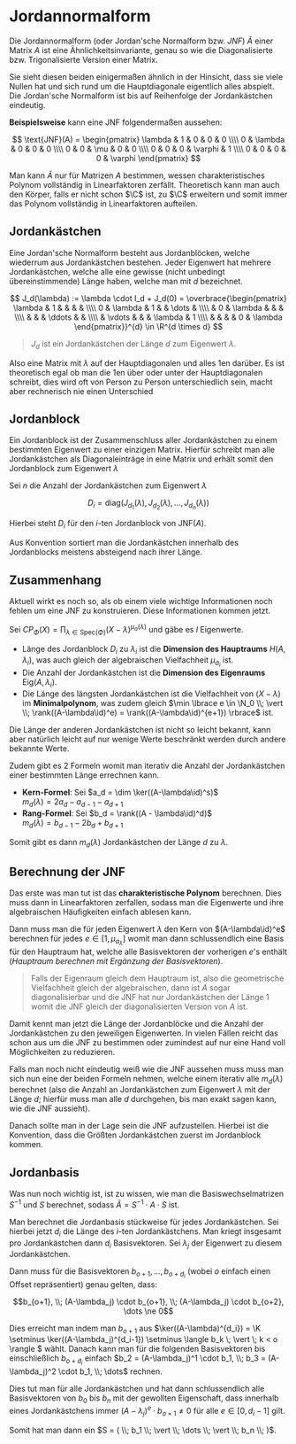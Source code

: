 # Jordannormalform

Die Jordannormalform (oder Jordan'sche Normalform bzw. *JNF*) $\tilde{A}$ einer Matrix $A$ ist eine Ähnlichkeitsinvariante, genau so wie
die Diagonalisierte bzw. Trigonalisierte Version einer Matrix.

Sie sieht diesen beiden einigermaßen ähnlich in der Hinsicht, dass sie viele Nullen hat und sich rund um die Hauptdiagonale eigentlich
alles abspielt. Die Jordan'sche Normalform ist bis auf Reihenfolge der Jordankästchen eindeutig.

**Beispielsweise** kann eine JNF folgendermaßen aussehen:

$$
\text{JNF}(A) =
\begin{pmatrix}
  \lambda &       1 & 0   &       0 & 0 \\\\
  0       & \lambda & 0   &       0 & 0 \\\\
  0       &       0 & \mu &       0 & 0 \\\\
  0       &       0 & 0   & \varphi & 1 \\\\
  0       &       0 & 0   &       0 & \varphi 
\end{pmatrix}
$$

Man kann $\tilde{A}$ nur für Matrizen $A$ bestimmen, wessen charakteristisches Polynom vollständig in Linearfaktoren zerfällt. Theoretisch
kann man auch den Körper, falls er nicht schon $\C$ ist, zu $\C$ erweitern und somit immer das Polynom vollständig in Linearfaktoren aufteilen.

## Jordankästchen

Eine Jordan'sche Normalform besteht aus Jordanblöcken, welche wiederrum aus Jordankästchen bestehen. Jeder Eigenwert hat mehrere
Jordankästchen, welche alle eine gewisse (nicht unbedingt übereinstimmende) Länge haben, welche man mit $d$ bezeichnet.

$$
J_d(\lambda) := \lambda \cdot I_d + J_d(0) = \overbrace{\begin{pmatrix}
  \lambda &       1 &         &        &         &         \\\\
  0       & \lambda & 1       &        & \dots   &         \\\\
          &       0 & \lambda &        &         &         \\\\
          &         &         & \ddots &         &         \\\\
          & \vdots  &         &        & \lambda &       1 \\\\
          &         &         &        &       0 & \lambda 
\end{pmatrix}}^{d} \in \R^{d \times d}
$$

> $J_d$ ist ein Jordankästchen der Länge $d$ zum Eigenwert $\lambda$.

Also eine Matrix mit $\lambda$ auf der Hauptdiagonalen und alles $1$en darüber. Es ist theoretisch egal ob man die
$1$en über oder unter der Hauptdiagonalen schreibt, dies wird oft von Person zu Person unterschiedlich sein, macht
aber rechnerisch nie einen Unterschied

## Jordanblock

Ein Jordanblock ist der Zusammenschluss aller Jordankästchen zu einem bestimmten Eigenwert zu einer einzigen Matrix.
Hierfür schreibt man alle Jordankästchen als Diagonaleinträge in eine Matrix und erhält somit den Jordanblock zum Eigenwert $\lambda$

Sei $n$ die Anzahl der Jordankästchen zum Eigenwert $\lambda$

$$
D_i = \text{diag}(J_{d_1}(\lambda), J_{d_2}(\lambda), \dots, J_{d_n}(\lambda))
$$

Hierbei steht $D_i$ für den $i$-ten Jordanblock von $\text{JNF}(A)$.

Aus Konvention sortiert man die Jordankästchen innerhalb des Jordanblocks meistens absteigend nach ihrer Länge.

## Zusammenhang

Aktuell wirkt es noch so, als ob einem viele wichtige Informationen noch fehlen um eine JNF zu konstruieren. Diese Informationen
kommen jetzt.

Sei $CP_\Phi(X) = \displaystyle{\prod_{\lambda \in \text{Spec}(\Phi)} (X-\lambda)^{\mu_a(\lambda)}}$ und gäbe es $l$ Eigenwerte.

- Länge des Jordanblock $D_i$ zu $\lambda_i$ ist die **Dimension des Hauptraums** $H(A, \lambda_i)$, was auch gleich der
  algebraischen Vielfachheit $\mu_{a_i}$ ist.
- Die Anzahl der Jordankästchen ist die **Dimension des Eigenraums** $\text{Eig}(A, \lambda_i)$.
- Die Länge des längsten Jordankästchen ist die Vielfachheit von $(X-\lambda)$ im **Minimalpolynom**, was zudem gleich
  $\min \lbrace e \in \N_0 \\; \vert \\; \rank((A-\lambda\id)^e) = \rank((A-\lambda\id)^{e+1}) \rbrace$ ist.

Die Länge der anderen Jordankästchen ist nicht so leicht bekannt, kann aber natürlich leicht auf nur wenige Werte beschränkt werden
durch andere bekannte Werte.

Zudem gibt es 2 Formeln womit man iterativ die Anzahl der Jordankästchen einer bestimmten Länge errechnen kann.

- **Kern-Formel**: Sei $a_d = \dim \ker((A-\lambda\id)^s)$<br />
  $m_d(\lambda) = 2a_d - a_{d-1} - a_{d+1}$
- **Rang-Formel**: Sei $b_d = \rank((A - \lambda\id)^d)$<br />
  $m_d(\lambda) = b_{d-1} - 2b_{d} + b_{d+1}$

Somit gibt es dann $m_d(\lambda)$ Jordankästchen der Länge $d$ zu $\lambda$.

## Berechnung der JNF

Das erste was man tut ist das **charakteristische Polynom** berechnen. Dies muss dann in Linearfaktoren zerfallen, sodass man die
Eigenwerte und ihre algebraischen Häufigkeiten einfach ablesen kann.

Dann muss man die für jeden Eigenwert $\lambda$ den Kern von $(A-\lambda\id)^e$ berechnen für jedes $e \in [1, \mu_{a_\lambda}]$
womit man dann schlussendlich eine Basis für den Hauptraum hat, welche alle Basisvektoren der vorherigen $e$'s enthält (*Hauptraum
berechnen mit Ergänzung der Basisvektoren*).

> Falls der Eigenraum gleich dem Hauptraum ist, also die geometrische Vielfachheit gleich der algebraischen, dann ist $A$ sogar diagonalisierbar
> und die JNF hat nur Jordankästchen der Länge $1$ womit die JNF gleich der diagonalisierten Version von $A$ ist.

Damit kennt man jetzt die Länge der Jordanblöcke und die Anzahl der Jordankästchen zu den jeweiligen Eigenwerten. In vielen Fällen reicht
das schon aus um die JNF zu bestimmen oder zumindest auf nur eine Hand voll Möglichkeiten zu reduzieren.

Falls man noch nicht eindeutig weiß wie die JNF aussehen muss muss man sich nun eine der beiden Formeln nehmen, welche einem iterativ
alle $m_d(\lambda)$ berechnet (also die Anzahl an Jordankästchen zum Eigenwert $\lambda$ mit der Länge $d$; hierfür muss man alle $d$
durchgehen, bis man exakt sagen kann, wie die JNF aussieht).

Danach sollte man in der Lage sein die JNF aufzustellen. Hierbei ist die Konvention, dass die Größten Jordankästchen zuerst im Jordanblock
kommen.

## Jordanbasis

Was nun noch wichtig ist, ist zu wissen, wie man die Basiswechselmatrizen $S^{-1}$ und $S$ berechnet, sodass $\tilde{A} = S^{-1} \cdot A \cdot S$ ist.

Man berechnet die Jordanbasis stückweise für jedes Jordankästchen. Sei hierbei jetzt $d_i$ die Länge des $i$-ten Jordankästchens. Man kriegt insgesamt
pro Jordankästchen dann $d_i$ Basisvektoren. Sei $\lambda_j$ der Eigenwert zu diesem Jordankästchen.

Dann muss für die Basisvektoren $b_{o+1}, \dots, b_{o + d_i}$ (wobei $o$ einfach einen Offset repräsentiert) genau gelten, dass:

$$b_{o+1}, \\; (A-\lambda_j) \cdot b_{o+1}, \\; (A-\lambda_j) \cdot b_{o+2}, \dots \ne 0$$

Dies erreicht man indem man $b_{o+1}$ aus $\ker((A-\lambda)^{d_i}) = \K \setminus \ker((A-\lambda_j)^{d_i-1}) \setminus \langle b_k \\; \vert \\; k < o \rangle $ wählt.
Danach kann man für die folgenden Basisvektoren bis einschließlich $b_{o+d_i}$ einfach $b_2 = (A-\lambda_j)^1 \cdot b_1, \\; b_3 = (A-\lambda_j)^2 \cdot b_1, \\; \dots$ rechnen.

Dies tut man für alle Jordankästchen und hat dann schlussendlich alle Basisvektoren von $b_0$ bis $b_n$ mit der gewollten Eigenschaft, dass innerhalb
eines Jordankästchens immer $(A-\lambda_j)^e \cdot b_{o+1} \ne 0$ für alle $e \in [0, d_i-1]$ gilt.

Somit hat man dann ein $S = ( \\; b_1 \\; \vert \\; \dots \\; \vert \\; b_n \\; )$.
